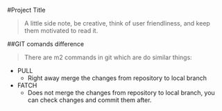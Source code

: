 #Project Title
>A little side note, be creative, think of user friendliness, and keep them motivated to read it.

##GIT comands difference
>There are m2 commands in git which are do similar things:

* PULL
  * Right away merge the changes from repository to local branch
* FATCH
  * Does not merge the changes from repository to local branch, you can check changes and commit them after.
